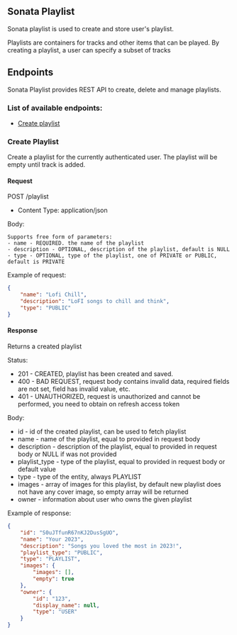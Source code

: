 ## Sonata Playlist

Sonata playlist is used to create and store user's playlist.

Playlists are containers for tracks and other items that can be played. By creating a playlist, 
a user can specify a subset of tracks

## Endpoints

Sonata Playlist provides REST API to create, delete and manage playlists. 


### List of available endpoints:
- [Create playlist](#create-playlist)


### Create Playlist

Create a playlist for the currently authenticated user. The playlist will be empty until track is added.

#### Request
POST /playlist
- Content Type: application/json

Body:
```
Supports free form of parameters:
- name - REQUIRED. the name of the playlist
- description - OPTIONAL, description of the playlist, default is NULL
- type - OPTIONAL, type of the playlist, one of PRIVATE or PUBLIC, default is PRIVATE 
```


Example of request:
```json
{
    "name": "Lofi Chill",
    "description": "LoFI songs to chill and think",
    "type": "PUBLIC"
}
```

#### Response
Returns a created playlist 

Status:
- 201 - CREATED, playlist has been created and saved.
- 400 - BAD REQUEST, request body contains invalid data, required fields are not set, field has invalid value, etc.
- 401 - UNAUTHORIZED, request is unauthorized and cannot be performed, you need to obtain on refresh access token


Body:
- id - id of the created playlist, can be used to fetch playlist
- name - name of the playlist, equal to provided in request body
- description - description of the playlist, equal to provided in request body or NULL if was not provided
- playlist_type - type of the playlist, equal to provided in request body or default value
- type - type of the entity, always PLAYLIST
- images - array of images for this playlist, by default new playlist does not have any cover image, so empty array will be returned
- owner - information about user who owns the given playlist

Example of response:
```json
{
    "id": "S0uJTfunR67nKJ2DusSgUO",
    "name": "Your 2023",
    "description": "Songs you loved the most in 2023!",
    "playlist_type": "PUBLIC",
    "type": "PLAYLIST",
    "images": {
        "images": [],
        "empty": true
    },
    "owner": {
        "id": "123",
        "display_name": null,
        "type": "USER"
    }
}
```